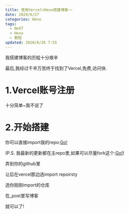 ```yaml
---
title: 使用Vercel+Hexo搭建博客~~
date: 2020/6/27
categories: Hexo
tags:
  - NeXT
  - Hexo
  - 教程
updated: 2020/6/26 7:55
---
```


我搭建博客的历程十分艰辛

最后,我经过千辛万苦终于找到了Vercel,免费,访问快.

# 1.Vercel账号注册
十分简单~我不说了

# 2.开始搭建

你可以直接import我的repo:[Go!](https://github.com/JiangYuShuo10023/Hexo-Template-NeXT)

(P.S. 我最新的更新都在主repo里,如果可以尽量fork这个:[Go!](https://github.com/JiangYuShuo10023))

弄到你的github里

让后在vercel那边选import repoirsty

选你刚刚import的仓库

在_post里写博客

就可以了!
